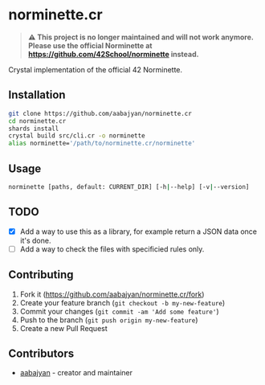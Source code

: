 # norminette.cr

> **⚠️ This project is no longer maintained and will not work anymore. Please use the official Norminette at <https://github.com/42School/norminette> instead.**

Crystal implementation of the official 42 Norminette.

## Installation

```sh
git clone https://github.com/aabajyan/norminette.cr
cd norminette.cr
shards install
crystal build src/cli.cr -o norminette
alias norminette='/path/to/norminette.cr/norminette'
```

## Usage

```sh
norminette [paths, default: CURRENT_DIR] [-h|--help] [-v|--version]
```

## TODO

- [x] Add a way to use this as a library, for example return a JSON data once it's done.
- [ ] Add a way to check the files with specificied rules only.

## Contributing

1. Fork it (<https://github.com/aabajyan/norminette.cr/fork>)
2. Create your feature branch (`git checkout -b my-new-feature`)
3. Commit your changes (`git commit -am 'Add some feature'`)
4. Push to the branch (`git push origin my-new-feature`)
5. Create a new Pull Request

## Contributors

- [aabajyan](https://github.com/aabajyan) - creator and maintainer
